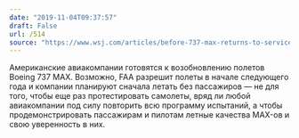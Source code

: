 ```yaml
---
date: "2019-11-04T09:37:57"
draft: False
url: /514
source: "https://www.wsj.com/articles/before-737-max-returns-to-service-airlines-plan-to-show-it-is-safe-11572827863"
---
```


Американские авиакомпании готовятся к возобновлению полетов Boeing 737 MAX. Возможно, FAA разрешит полеты в начале следующего года и компании планируют сначала летать без пассажиров — не для того, чтобы еще раз протестировать самолеты, вряд ли любой авиакомпании под силу повторить всю программу испытаний, а чтобы продемонстрировать пассажирам и пилотам летные качества MAX-ов и свою уверенность в них.
